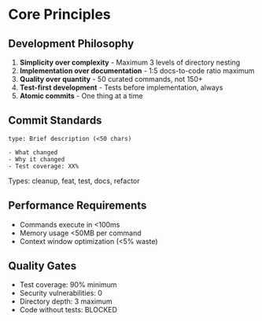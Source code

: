 # Core Principles

## Development Philosophy

1. **Simplicity over complexity** - Maximum 3 levels of directory nesting
2. **Implementation over documentation** - 1:5 docs-to-code ratio maximum
3. **Quality over quantity** - 50 curated commands, not 150+
4. **Test-first development** - Tests before implementation, always
5. **Atomic commits** - One thing at a time

## Commit Standards

```
type: Brief description (<50 chars)

- What changed
- Why it changed
- Test coverage: XX%
```

Types: cleanup, feat, test, docs, refactor

## Performance Requirements

- Commands execute in <100ms
- Memory usage <50MB per command
- Context window optimization (<5% waste)

## Quality Gates

- Test coverage: 90% minimum
- Security vulnerabilities: 0
- Directory depth: 3 maximum
- Code without tests: BLOCKED